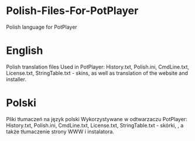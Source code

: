 # Polish-Files-For-PotPlayer
Polish language for PotPlayer

English
========

Polish translation files
Used in PotPlayer: History.txt, Polish.ini, CmdLine.txt, License.txt, 
StringTable.txt - skins, as well as translation of the website and installer.


Polski
=======

Pliki tłumaczeń na język polski
Wykorzystywane w odtwarzaczu PotPlayer: History.txt, Polish.ini, CmdLine.txt, 
License.txt, StringTable.txt - skórki, , a także tłumaczenie strony WWW i instalatora.
